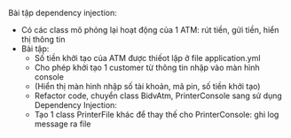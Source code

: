 Bài tập dependency injection:
- Có các class mô phỏng lại hoạt động của 1 ATM: rút tiền, gửi tiền, hiển thị thông tin
- Bài tập:
  + Số tiền khởi tạo của ATM được thiếot lập ở file application.yml
  + Cho phép khởi tạo 1 customer từ thông tin nhập vào màn hình console 
  + (Hiển thị màn hình nhập số tài khoản, mã pin, số tiền khởi tạo)
  + Refactor code, chuyển class BidvAtm, PrinterConsole sang sử dụng Dependency Injection: 
  + Tạo 1 class PrinterFile khác để thay thế cho PrinterConsole: ghi log message ra file